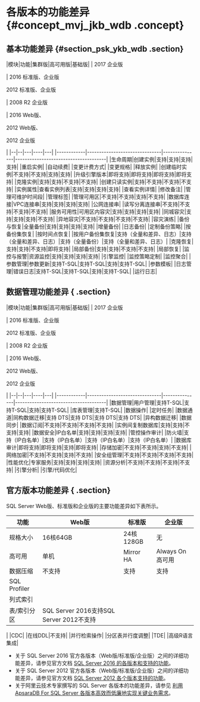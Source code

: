 # 各版本的功能差异 {#concept_mvj_jkb_wdb .concept}

## 基本功能差异 {#section_psk_ykb_wdb .section}

|模块|功能|集群版|高可用版|基础版|
| 2017 企业版

 | 2016 标准版、企业版

 2012 标准版、企业版

 | 2008 R2 企业版

 | 2016 Web版、

 2012 Web版、

 2012 企业版

 |
|--|--|---|----|---|
|------------|-------------------------------|---------------|--------------------------------------|
|生命周期|创建实例|支持|支持|支持|支持|
|重启实例|
|自动续费|
|变更计费方式|
|变更规格|
|释放实例|
|创建临时实例|不支持|不支持|支持|支持|
|升级引擎版本|即将支持|即将支持|即将支持|即将支持|
|克隆实例|支持|支持|不支持|不支持|
|创建只读实例|支持|不支持|不支持|不支持|
|实例属性|查看实例列表|支持|支持|支持|支持|
|查看实例详情|
|修改备注|
|管理可维护时间段|
|管理标签|
|管理可用区|不支持|不支持|支持|不支持|
|数据库连接|VPC连接串|支持|支持|支持|支持|
|公网连接串|
|读写分离连接串|不支持|不支持|不支持|不支持|
|服务可用性|可用区内容灾|支持|支持|支持|支持|
|同城容灾|支持|支持|支持|不支持|
|异地容灾|不支持|不支持|不支持|不支持|
|容灾演练|
|备份与恢复|全量备份|支持|支持|支持|支持|
|增量备份|
|日志备份|
|定制备份策略|
|按备份集恢复|
|按时间点恢复|
|按用户备份集恢复|支持（全量和差异、日志）|支持（全量和差异、日志）|支持（全量备份）|支持（全量和差异、日志）|
|克隆恢复|支持|支持|不支持|即将支持|
|局部备份|支持|支持|不支持|不支持|
|局部恢复|
|监控与报警|资源监控|支持|支持|支持|支持|
|引擎监控|
|监控策略定制|
|监控聚合|
|参数管理|参数更新|支持T-SQL|支持T-SQL|支持|支持T-SQL|
|参数模板|
|日志管理|错误日志|支持T-SQL|支持T-SQL|支持|支持T-SQL|
|运行日志|

## 数据管理功能差异 { .section}

|模块|功能|集群版|高可用版|基础版|
| 2017 企业版

 | 2016 标准版、企业版

 2012 标准版、企业版

 | 2008 R2 企业版

 | 2016 Web版、

 2012 Web版、

 2012 企业版

 |
|--|--|---|----|---|
|------------|-------------------------------|---------------|--------------------------------------|
|数据管理|用户管理|支持T-SQL|支持T-SQL|支持|支持T-SQL|
|库表管理|支持T-SQL|
|数据操作|
|定时任务|
|数据通道|同构数据迁移|支持 DTS|支持 DTS|支持 DTS|支持 DTS|
|异构数据迁移|
|数据同步|
|数据订阅|不支持|不支持|不支持|不支持|
|实例间复制数据库|支持|支持|不支持|支持|
|数据安全|IP白名单|支持|支持|支持|支持|
|管控操作审计|
|防火墙|支持（IP白名单）|支持（IP白名单）|支持（IP白名单）|支持（IP白名单）|
|数据库审计|即将支持|即将支持|支持|即将支持|
|存储加密|不支持|不支持|支持|不支持|
|网络加密|不支持|不支持|支持|不支持|
|安全组管理|不支持|不支持|不支持|不支持|
|性能优化|专家服务|支持|支持|支持|支持|
|资源分析|不支持|不支持|不支持|不支持|
|引擎分析|
|引擎/代码优化|

## 官方版本功能差异 { .section}

SQL Server Web版、标准版和企业版的主要功能差异如下表所示。

|功能|Web版|标准版|企业版|
|--|----|---|---|
|规格大小|16核64GB|24核128GB|无|
|高可用|单机|Mirror HA|Always On高可用|
|数据压缩|不支持|支持|支持|
|SQL Profiler|
|列式索引|
|表/索引分区|SQL Server 2016支持SQL Server 2012不支持

|
|CDC|
|在线DDL|不支持|
|并行检索操作|
|分区表并行度调整|
|TDE|
|高级R语言集成|

-   关于 SQL Server 2016 官方各版本（Web版/标准版/企业版）之间的详细功能差异，请参见官方文档 [SQL Server 2016 的各版本和支持的功能](https://docs.microsoft.com/zh-cn/sql/sql-server/editions-and-components-of-sql-server-2016)。
-   关于 SQL Server 2012 官方各版本（Web版/标准版/企业版）之间的详细功能差异，请参见官方文档 [SQL Server 2012 各个版本支持的功能](http://t.cn/Rp9hzkU)。
-   关于阿里云技术专家撰写的 SQL Server 各版本的功能差异，请参见 [利用 ApsaraDB For SQL Server 各版本高效而低廉地实现关键业务需求](https://yq.aliyun.com/articles/179065?spm=5176.8091938.0.0.of3rWo)。

